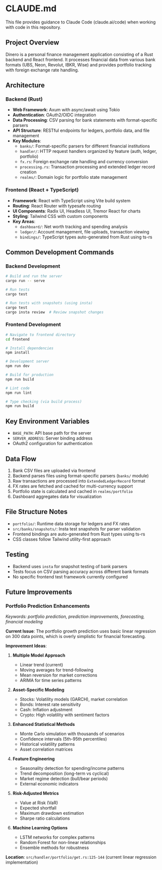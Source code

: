 # CLAUDE.md

This file provides guidance to Claude Code (claude.ai/code) when working with code in this repository.

## Project Overview

Dinero is a personal finance management application consisting of a Rust backend and React frontend. It processes financial data from various bank formats (UBS, Neon, Revolut, IBKR, Wise) and provides portfolio tracking with foreign exchange rate handling.

## Architecture

### Backend (Rust)
- **Web Framework**: Axum with async/await using Tokio
- **Authentication**: OAuth2/OIDC integration
- **Data Processing**: CSV parsing for bank statements with format-specific parsers
- **API Structure**: RESTful endpoints for ledgers, portfolio data, and file management
- **Key Modules**:
  - `banks/`: Format-specific parsers for different financial institutions
  - `handler/`: HTTP request handlers organized by feature (auth, ledger, portfolio)
  - `fx.rs`: Foreign exchange rate handling and currency conversion
  - `processing.rs`: Transaction processing and extended ledger record creation
  - `realms/`: Domain logic for portfolio state management

### Frontend (React + TypeScript)
- **Framework**: React with TypeScript using Vite build system
- **Routing**: React Router with typesafe routing
- **UI Components**: Radix UI, Headless UI, Tremor React for charts
- **Styling**: Tailwind CSS with custom components
- **Key Areas**:
  - `dashboard/`: Net worth tracking and spending analysis
  - `ledger/`: Account management, file uploads, transaction viewing
  - `bindings/`: TypeScript types auto-generated from Rust using ts-rs

## Common Development Commands

### Backend Development
```bash
# Build and run the server
cargo run -- serve

# Run tests
cargo test

# Run tests with snapshots (using insta)
cargo test
cargo insta review  # Review snapshot changes
```

### Frontend Development
```bash
# Navigate to frontend directory
cd frontend

# Install dependencies
npm install

# Development server
npm run dev

# Build for production
npm run build

# Lint code
npm run lint

# Type checking (via build process)
npm run build
```

## Key Environment Variables

- `BASE_PATH`: API base path for the server
- `SERVER_ADDRESS`: Server binding address
- OAuth2 configuration for authentication

## Data Flow

1. Bank CSV files are uploaded via frontend
2. Backend parses files using format-specific parsers (`banks/` module)
3. Raw transactions are processed into `ExtendedLedgerRecord` format
4. FX rates are fetched and cached for multi-currency support
5. Portfolio state is calculated and cached in `realms/portfolio`
6. Dashboard aggregates data for visualization

## File Structure Notes

- `portfolio/`: Runtime data storage for ledgers and FX rates
- `src/banks/snapshots/`: Insta test snapshots for parser validation
- Frontend bindings are auto-generated from Rust types using ts-rs
- CSS classes follow Tailwind utility-first approach

## Testing

- Backend uses `insta` for snapshot testing of bank parsers
- Tests focus on CSV parsing accuracy across different bank formats
- No specific frontend test framework currently configured

## Future Improvements

### Portfolio Prediction Enhancements
*Keywords: portfolio prediction, prediction improvements, forecasting, financial modeling*

**Current Issue**: The portfolio growth prediction uses basic linear regression on 300 data points, which is overly simplistic for financial forecasting.

**Improvement Ideas**:

1. **Multiple Model Approach**
   - Linear trend (current)
   - Moving averages for trend-following
   - Mean reversion for market corrections
   - ARIMA for time series patterns

2. **Asset-Specific Modeling**
   - Stocks: Volatility models (GARCH), market correlation
   - Bonds: Interest rate sensitivity
   - Cash: Inflation adjustment
   - Crypto: High volatility with sentiment factors

3. **Enhanced Statistical Methods**
   - Monte Carlo simulation with thousands of scenarios
   - Confidence intervals (5th-95th percentiles)
   - Historical volatility patterns
   - Asset correlation matrices

4. **Feature Engineering**
   - Seasonality detection for spending/income patterns
   - Trend decomposition (long-term vs cyclical)
   - Market regime detection (bull/bear periods)
   - External economic indicators

5. **Risk-Adjusted Metrics**
   - Value at Risk (VaR)
   - Expected shortfall
   - Maximum drawdown estimation
   - Sharpe ratio calculations

6. **Machine Learning Options**
   - LSTM networks for complex patterns
   - Random Forest for non-linear relationships
   - Ensemble methods for robustness

**Location**: `src/handler/portfolio/get.rs:125-144` (current linear regression implementation)